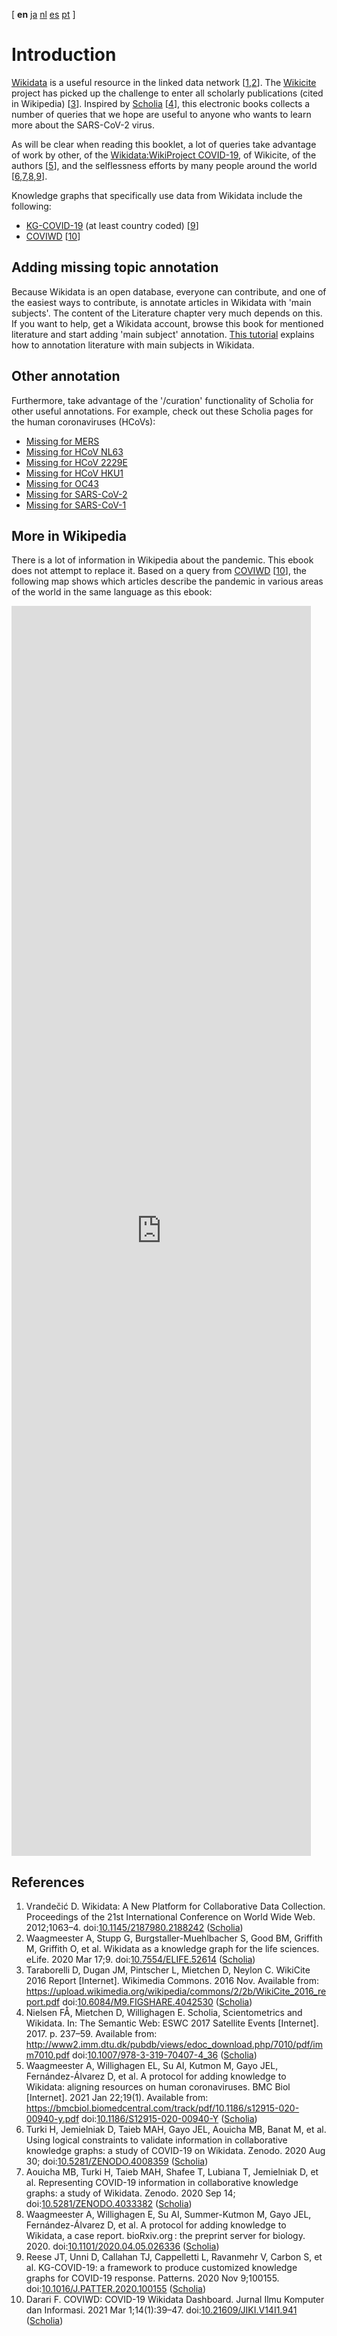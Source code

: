 <!--- THIS FILE IS AUTOGENERATED. DO NOT EDIT IT. -->

[ **en** [ja](ja/intro.md) [nl](nl/intro.md) [es](es/intro.md) [pt](pt/intro.md)  ]

# Introduction

[Wikidata](https://wikidata.org/) is a useful resource in the linked data network [<a href="#citeref1">1</a>,<a href="#citeref2">2</a>].
The [Wikicite](http://wikicite.org/) project has picked up the challenge to enter all
scholarly publications (cited in Wikipedia) [<a href="#citeref3">3</a>]. Inspired by
[Scholia](https://scholia.toolforge.org/) [<a href="#citeref4">4</a>], this electronic books collects
a number of queries that we hope are useful to anyone who wants to learn more about
the SARS-CoV-2 virus.

As will be clear when reading this booklet, a lot of queries take advantage of work by other, of
the [Wikidata:WikiProject COVID-19](https://www.wikidata.org/wiki/Wikidata:WikiProject_COVID-19),
of Wikicite, of the authors [<a href="#citeref5">5</a>], and the selflessness efforts by many people around the world
[<a href="#citeref6">6</a>,<a href="#citeref7">7</a>,<a href="#citeref8">8</a>,<a href="#citeref9">9</a>].

Knowledge graphs that specifically use data from Wikidata include the following:

* [KG-COVID-19](https://github.com/Knowledge-Graph-Hub/kg-covid-19) (at least country coded) [<a href="#citeref9">9</a>]
* [COVIWD](https://www.coviwd.org/) [<a href="#citeref10">10</a>]

## Adding missing topic annotation

Because Wikidata is an open database, everyone can contribute, and one of the easiest
ways to contribute, is annotate articles in Wikidata with 'main subjects'. The content of the
Literature chapter very much depends on this. If you want to help, get a Wikidata account, browse
this book for mentioned literature and start adding 'main subject' annotation. 
[This tutorial](https://laurendupuis.github.io/Scholia_tutorial/)
explains how to annotation literature with main subjects in Wikidata.

## Other annotation

Furthermore, take advantage of the '/curation' functionality of Scholia for other useful annotations.
For example, check out these Scholia pages for the human coronaviruses (HCoVs):

* [Missing for MERS](https://scholia.toolforge.org/topic/Q4902157/curation)
* [Missing for HCoV NL63](https://scholia.toolforge.org/topic/Q8351095/curation)
* [Missing for HCoV 2229E](https://scholia.toolforge.org/topic/Q16983356/curation)
* [Missing for HCoV HKU1](https://scholia.toolforge.org/topic/Q16983360/curation)
* [Missing for OC43](https://scholia.toolforge.org/topic/Q16991954/curation)
* [Missing for SARS-CoV-2](https://scholia.toolforge.org/topic/Q82069695/curation)
* [Missing for SARS-CoV-1](https://scholia.toolforge.org/topic/Q85438966/curation)

## More in Wikipedia

There is a lot of information in Wikipedia about the pandemic. This ebook does not attempt
to replace it. Based on a query from [COVIWD](https://www.coviwd.org/) [<a href="#citeref10">10</a>],
the following map shows which articles describe the pandemic in various areas of the world
in the same language as this ebook:

<iframe
  style="width: 95%; height: 50vh; border: none;"
  src="https://query.wikidata.org/embed.html#%23defaultView%3AMap%0ASELECT%20DISTINCT%20%3FwpArticle%20%3FitemLabel%20%3Fcoord%20WHERE%20%7B%0A%20%20%3FwpArticle%20a%20schema%3AArticle%20%3B%0A%20%20%20%20schema%3Aabout%20%3Fitem%20%3B%0A%20%20%20%20schema%3AisPartOf%20%3Chttps%3A%2F%2Fen.wikipedia.org%2F%3E%20.%0A%20%20%3Fitem%20p%3AP31%20%5B%20ps%3AP31%20wd%3AQ3241045%20%3B%20pq%3AP642%20wd%3AQ84263196%20%5D%20%3B%0A%20%20%20%20wdt%3AP625%20%3Fcoord%20%3B%0A%20%20%20%20rdfs%3Alabel%20%3FitemLabel%20.%20FILTER%28LANG%28%3FitemLabel%29%3D%22en%22%29%0A%7D%0A"

  referrerpolicy="origin"
  sandbox="allow-scripts allow-same-origin allow-popups" >
</iframe>

## References

1. <a name="citeref1"></a>Vrandečić D. Wikidata: A New Platform for Collaborative Data Collection. Proceedings of the 21st International Conference on World Wide Web. 2012;1063–4.  doi:[10.1145/2187980.2188242](https://doi.org/10.1145/2187980.2188242) ([Scholia](https://scholia.toolforge.org/doi/10.1145/2187980.2188242))
2. <a name="citeref2"></a>Waagmeester A, Stupp G, Burgstaller-Muehlbacher S, Good BM, Griffith M, Griffith O, et al. Wikidata as a knowledge graph for the life sciences. eLife. 2020 Mar 17;9.  doi:[10.7554/ELIFE.52614](https://doi.org/10.7554/ELIFE.52614) ([Scholia](https://scholia.toolforge.org/doi/10.7554/ELIFE.52614))
3. <a name="citeref3"></a>Taraborelli D, Dugan JM, Pintscher L, Mietchen D, Neylon C. WikiCite 2016 Report [Internet]. Wikimedia Commons. 2016 Nov. Available from: https://upload.wikimedia.org/wikipedia/commons/2/2b/WikiCite_2016_report.pdf doi:[10.6084/M9.FIGSHARE.4042530](https://doi.org/10.6084/M9.FIGSHARE.4042530) ([Scholia](https://scholia.toolforge.org/doi/10.6084/M9.FIGSHARE.4042530))
4. <a name="citeref4"></a>Nielsen FÅ, Mietchen D, Willighagen E. Scholia, Scientometrics and Wikidata. In: The Semantic Web: ESWC 2017 Satellite Events [Internet]. 2017. p. 237–59. Available from: http://www2.imm.dtu.dk/pubdb/views/edoc_download.php/7010/pdf/imm7010.pdf doi:[10.1007/978-3-319-70407-4_36](https://doi.org/10.1007/978-3-319-70407-4_36) ([Scholia](https://scholia.toolforge.org/doi/10.1007/978-3-319-70407-4_36))
5. <a name="citeref5"></a>Waagmeester A, Willighagen EL, Su AI, Kutmon M, Gayo JEL, Fernández-Álvarez D, et al. A protocol for adding knowledge to Wikidata: aligning resources on human coronaviruses. BMC Biol [Internet]. 2021 Jan 22;19(1). Available from: https://bmcbiol.biomedcentral.com/track/pdf/10.1186/s12915-020-00940-y.pdf doi:[10.1186/S12915-020-00940-Y](https://doi.org/10.1186/S12915-020-00940-Y) ([Scholia](https://scholia.toolforge.org/doi/10.1186/S12915-020-00940-Y))
6. <a name="citeref6"></a>Turki H, Jemielniak D, Taieb MAH, Gayo JEL, Aouicha MB, Banat M, et al. Using logical constraints to validate information in collaborative knowledge graphs: a study of COVID-19 on Wikidata. Zenodo. 2020 Aug 30;  doi:[10.5281/ZENODO.4008359](https://doi.org/10.5281/ZENODO.4008359) ([Scholia](https://scholia.toolforge.org/doi/10.5281/ZENODO.4008359))
7. <a name="citeref7"></a>Aouicha MB, Turki H, Taieb MAH, Shafee T, Lubiana T, Jemielniak D, et al. Representing COVID-19 information in collaborative knowledge graphs: a study of Wikidata. Zenodo. 2020 Sep 14;  doi:[10.5281/ZENODO.4033382](https://doi.org/10.5281/ZENODO.4033382) ([Scholia](https://scholia.toolforge.org/doi/10.5281/ZENODO.4033382))
8. <a name="citeref8"></a>Waagmeester A, Willighagen E, Su AI, Summer-Kutmon M, Gayo JEL, Fernández-Álvarez D, et al. A protocol for adding knowledge to Wikidata, a case report. bioRxiv.org : the preprint server for biology. 2020.  doi:[10.1101/2020.04.05.026336](https://doi.org/10.1101/2020.04.05.026336) ([Scholia](https://scholia.toolforge.org/doi/10.1101/2020.04.05.026336))
9. <a name="citeref9"></a>Reese JT, Unni D, Callahan TJ, Cappelletti L, Ravanmehr V, Carbon S, et al. KG-COVID-19: a framework to produce customized knowledge graphs for COVID-19 response. Patterns. 2020 Nov 9;100155.  doi:[10.1016/J.PATTER.2020.100155](https://doi.org/10.1016/J.PATTER.2020.100155) ([Scholia](https://scholia.toolforge.org/doi/10.1016/J.PATTER.2020.100155))
10. <a name="citeref10"></a>Darari F. COVIWD: COVID-19 Wikidata Dashboard. Jurnal Ilmu Komputer dan Informasi. 2021 Mar 1;14(1):39–47.  doi:[10.21609/JIKI.V14I1.941](https://doi.org/10.21609/JIKI.V14I1.941) ([Scholia](https://scholia.toolforge.org/doi/10.21609/JIKI.V14I1.941))

